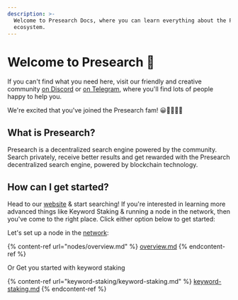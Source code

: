 ```yaml
---
description: >-
  Welcome to Presearch Docs, where you can learn everything about the Presearch
  ecosystem.
---
```


# Welcome to Presearch 👋

If you can't find what you need here, visit our friendly and creative community [on Discord](https://discord.gg/presearch) or [on Telegram](https://t.me/PresearchNodes), where you'll find lots of people happy to help you.

We're excited that you've joined the Presearch fam! 😀💃🏽💪🏽

## What is Presearch?

Presearch is a decentralized search engine powered by the community. Search privately, receive better results and get rewarded with the Presearch decentralized search engine, powered by blockchain technology.

## How can I get started?

Head to our [website](https://engine.presearch.org) & start searching! If you're interested in learning more advanced things like Keyword Staking & running a node in the network, then you've come to the right place. Click either option below to get started:

Let's set up a node in the [network](https://network.presearch.com):

{% content-ref url="nodes/overview.md" %}
[overview.md](nodes/overview.md)
{% endcontent-ref %}

Or Get you started with keyword staking

{% content-ref url="keyword-staking/keyword-staking.md" %}
[keyword-staking.md](keyword-staking/keyword-staking.md)
{% endcontent-ref %}

